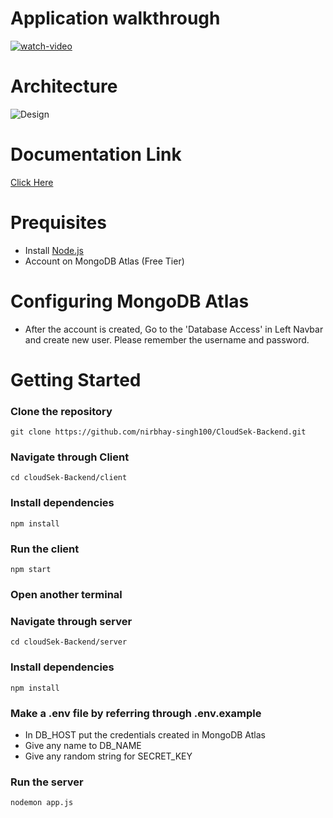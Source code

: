 # Application walkthrough
[![watch-video](https://cdn.loom.com/sessions/thumbnails/dcf9ba2961524db18fbe1b21a311746e-with-play.gif)](https://www.loom.com/share/dcf9ba2961524db18fbe1b21a311746e?sid=4ea2fce6-a7fa-4273-bde2-a6c890eb28cc)


# Architecture
![Design](https://github.com/nirbhay-singh100/CloudSek-Backend/assets/112863228/89be74bd-142d-4df3-b0c2-09b377188049)

# Documentation Link
[Click Here ](https://documenter.getpostman.com/view/30888392/2sA3e1AA2t)

# Prequisites
- Install [Node.js](https://nodejs.org/en)
- Account on MongoDB Atlas (Free Tier)

# Configuring MongoDB Atlas
- After the account is created, Go to the 'Database Access' in Left Navbar and create new user. Please remember the username and password.

# Getting Started
### Clone the repository
```
git clone https://github.com/nirbhay-singh100/CloudSek-Backend.git
```
### Navigate through Client
```
cd cloudSek-Backend/client
```

### Install dependencies
```
npm install
```

### Run the client
```
npm start
```

### Open another terminal
### Navigate through server
```
cd cloudSek-Backend/server
```
### Install dependencies
```
npm install
```
### Make a .env file by referring through .env.example
   - In DB_HOST put the credentials created in MongoDB Atlas
   - Give any name to DB_NAME
   - Give any random string for SECRET_KEY
### Run the server
```
nodemon app.js
```




  

